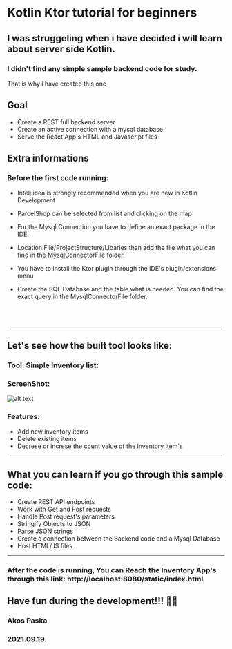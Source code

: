 # Kotlin Ktor tutorial for beginners

## I was struggeling when i have decided i will learn about server side Kotlin.

### I didn't find any simple sample backend code for study.

That is why i have created this one

## Goal

- Create a REST full backend server
- Create an active connection with a mysql database
- Serve the React App's HTML and Javascript files

## Extra informations

### Before the first code running:

- Intelj idea is strongly recommended when you are new in Kotlin Development
- ParcelShop can be selected from list and clicking on the map
- For the Mysql Connection you have to define an exact package in the IDE.
- Location:File/ProjectStructure/Libaries than add the file what you can find in the MysqlConnectorFile folder.
- You have to Install the Ktor plugin through the IDE's plugin/extensions menu
- Create the SQL Database and the table what is needed. You can find the exact query in the MysqlConnectorFile folder.

  <br>
  <br>

---

## Let's see how the built tool looks like:

### Tool: Simple Inventory list:

### ScreenShot:

![alt text](https://myfirstwebapp-siwvh.run-eu-central1.goorm.io/apirequests/inventoryphoto)

### Features:

- Add new inventory items
- Delete existing items
- Decrese or increse the count value of the inventory item's

---

## What you can learn if you go through this sample code:

- Create REST API endpoints
- Work with Get and Post requests
- Handle Post request's parameters
- Stringify Objects to JSON
- Parse JSON strings
- Create a connection between the Backend code and a Mysql Database
- Host HTML/JS files

---

### After the code is running, You can Reach the Inventory App's through this link: http://localhost:8080/static/index.html

## Have fun during the development!!! 🎉🎉

### Ákos Paska

### 2021.09.19.
